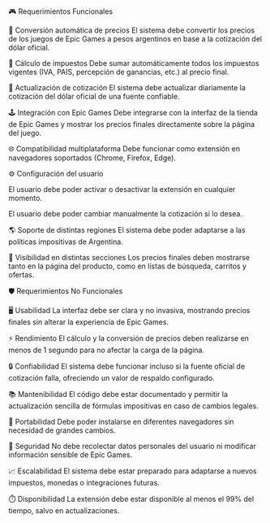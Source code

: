 🎮 Requerimientos Funcionales

💸 Conversión automática de precios
El sistema debe convertir los precios de los juegos de Epic Games a pesos argentinos en base a la cotización del dólar oficial.

🧾 Cálculo de impuestos
Debe sumar automáticamente todos los impuestos vigentes (IVA, PAIS, percepción de ganancias, etc.) al precio final.

🔄 Actualización de cotización
El sistema debe actualizar diariamente la cotización del dólar oficial de una fuente confiable.

🕹️ Integración con Epic Games
Debe integrarse con la interfaz de la tienda de Epic Games y mostrar los precios finales directamente sobre la página del juego.

🌐 Compatibilidad multiplataforma
Debe funcionar como extensión en navegadores soportados (Chrome, Firefox, Edge).

⚙️ Configuración del usuario

 El usuario debe poder activar o desactivar la extensión en cualquier momento.

 El usuario debe poder cambiar manualmente la cotización si lo desea.

🌎 Soporte de distintas regiones
El sistema debe poder adaptarse a las políticas impositivas de Argentina.

👀 Visibilidad en distintas secciones
Los precios finales deben mostrarse tanto en la página del producto, como en listas de búsqueda, carritos y ofertas.



🛡️ Requerimientos No Funcionales

🖥️ Usabilidad
La interfaz debe ser clara y no invasiva, mostrando precios finales sin alterar la experiencia de Epic Games.

⚡ Rendimiento
El cálculo y la conversión de precios deben realizarse en menos de 1 segundo para no afectar la carga de la página.

🔒 Confiabilidad
El sistema debe funcionar incluso si la fuente oficial de cotización falla, ofreciendo un valor de respaldo configurado.

📚 Mantenibilidad
El código debe estar documentado y permitir la actualización sencilla de fórmulas impositivas en caso de cambios legales.

🧩 Portabilidad
Debe poder instalarse en diferentes navegadores sin necesidad de grandes cambios.

🔐 Seguridad
No debe recolectar datos personales del usuario ni modificar información sensible de Epic Games.

📈 Escalabilidad
El sistema debe estar preparado para adaptarse a nuevos impuestos, monedas o integraciones futuras.

⏱️ Disponibilidad
La extensión debe estar disponible al menos el 99% del tiempo, salvo en actualizaciones.


